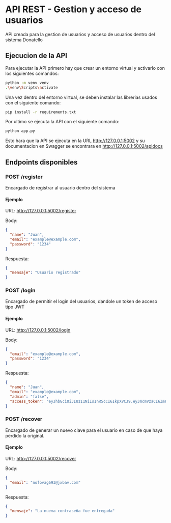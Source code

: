 # API REST - Gestion y acceso de usuarios

API creada para la gestion de usuarios y acceso de usuarios dentro del sistema Donatello

## Ejecucion de la API

Para ejecutar la API primero hay que crear un entorno virtual y activarlo con los siguientes comandos:

```bash
python -m venv venv
.\venv\Scripts\activate
```

Una vez dentro del entorno virtual, se deben instalar las librerias usados con el siguiente comando:

```bash
pip install -r requirements.txt
```

Por ultimo se ejecuta la API con el siguiente comando:

```bash
python app.py
```

Esto hara que la API se ejecuta en la URL http://127.0.0.1:5002 y su documentacion en Swagger se encontrara en http://127.0.0.1:5002/apidocs

## Endpoints disponibles

### POST /register

Encargado de registrar al usuario dentro del sistema

#### Ejemplo

URL: http://127.0.0.1:5002/register

Body:

```json
{
  "name": "Juan",
  "email": "example@example.com",
  "password": "1234"
}
```

Respuesta:

```json
{
  "mensaje": "Usuario registrado"
}
```

### POST /login

Encargado de permitir el login del usuarios, dandole un token de acceso tipo JWT

#### Ejemplo

URL: http://127.0.0.1:5002/login

Body:

```json
{
  "email": "example@example.com",
  "password": "1234"
}
```

Respuesta:

```json
{
  "name": "Juan",
  "email": "example@example.com",
  "admin": "false",
  "access_token": "eyJhbGciOiJIUzI1NiIsInR5cCI6IkpXVCJ9.eyJmcmVzaCI6ZmFsc2UsImlhdCI6MTc1MjI2NjU4MSwianRpIjoiMDhlOTkxNTMtNjVlMC00ZDI2LWI2MzktNDBiY2ExZmMzMGZiIiwidHlwZSI6ImFjY2VzcyIsInN1YiI6ImV4YW1wbGVAZXhhbXBsZS5jb20iLCJuYmYiOjE3NTIyNjY1ODEsImNzcmYiOiIzN2NhZjcxOC1kY2JiLTQ3ZDEtYmMxZC1mNzAwN2RhOWJmYWEiLCJleHAiOjE3NTIyNjc0ODF9.vU3pnee8AhmhbVhOP26mA_rTDQ4EdrrV8GTw9U5UfAI"
}
```

### POST /recover

Encargado de generar un nuevo clave para el usuario en caso de que haya perdido la original.

#### Ejemplo

URL: http://127.0.0.1:5002/recover

Body:

```json
{
  "email": "nofovag693@jxbav.com"
}
```

Respuesta:

```json
{
  "mensaje": "La nueva contraseña fue entregada"
}
```
